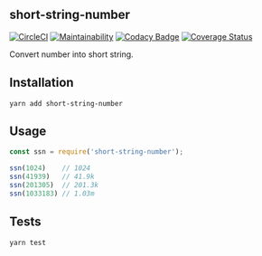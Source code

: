 short-string-number
-

[![CircleCI](https://circleci.com/gh/cn007b/short-string-number.svg?style=svg)](https://circleci.com/gh/cn007b/short-string-number)
[![Maintainability](https://api.codeclimate.com/v1/badges/acb8351b4e4c5b91fea8/maintainability)](https://codeclimate.com/github/cn007b/short-string-number/maintainability)
[![Codacy Badge](https://api.codacy.com/project/badge/Grade/fc344c605a2740fe8e8257fc875e94ca)](https://www.codacy.com/app/cn007b/short-string-number)
[![Coverage Status](https://coveralls.io/repos/github/cn007b/short-string-number/badge.svg?branch=master)](https://coveralls.io/github/cn007b/short-string-number?branch=master)

Convert number into short string.

## Installation

`yarn add short-string-number`

## Usage

````js
const ssn = require('short-string-number');

ssn(1024)    // 1024
ssn(41939)   // 41.9k
ssn(201305)  // 201.3k
ssn(1033183) // 1.03m
````

## Tests

`yarn test`
